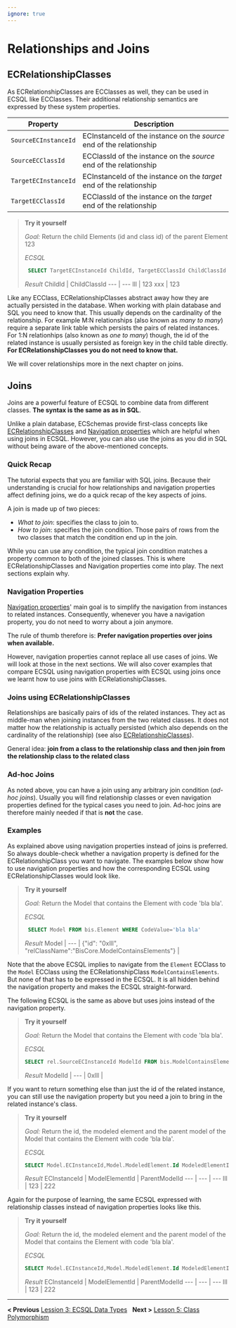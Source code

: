 ```yaml
---
ignore: true
---
```

# Relationships and Joins

## ECRelationshipClasses

As ECRelationshipClasses are ECClasses as well, they can be used in ECSQL like ECClasses. Their additional relationship semantics are expressed by these system properties.

Property | Description
--- | ---
`SourceECInstanceId` | ECInstanceId of the instance on the *source* end of the relationship
`SourceECClassId` | ECClassId of the instance on the *source* end of the relationship
`TargetECInstanceId` | ECInstanceId of the instance on the *target* end of the relationship
`TargetECClassId` | ECClassId of the instance on the *target* end of the relationship

> **Try it yourself**
>
> *Goal:* Return the child Elements (id and class id) of the parent Element 123
>
> *ECSQL*
> ```sql
>  SELECT TargetECInstanceId ChildId, TargetECClassId ChildClassId FROM bis.ElementOwnsChildElement WHERE SourceECInstanceId=123
> ```
> *Result*
> ChildId | ChildClassId
> --- | ---
> lll | 123
> xxx | 123

Like any ECClass, ECRelationshipClasses abstract away how they are actually persisted in the database. When working with plain database and SQL you need to know that. This usually depends on the cardinality of the relationship. For example M:N relationships (also known as *many to many*) require a separate link table which persists the pairs of related instances. For 1:N relationhips (also known as *one to many*) though, the id of the related instance is usually persisted as foreign key in the child table directly. **For ECRelationshipClasses you do not need to know that.**

We will cover relationships more in the next chapter on joins.

## Joins

Joins are a powerful feature of ECSQL to combine data from different classes. **The syntax is the same as as in SQL**.

Unlike a plain database, ECSchemas provide first-class concepts like [ECRelationshipClasses](#ecrelationshipclasses) and [Navigation properties](.\ECSQLDataTypes.md#navigation-properties) which are helpful when using joins in ECSQL. However, you can also use the joins as you did in SQL without being aware of the above-mentioned concepts.

### Quick Recap

The tutorial expects that you are familiar with SQL joins. Because their understanding is crucial for how relationships and navigation properties affect defining joins, we do a quick recap of the key aspects of joins.

A join is made up of two pieces:

- *What to join*: specifies the class to join to.
- *How to join*: specifies the join condition. Those pairs of rows from the two classes that match the condition end up in the join.

While you can use any condition, the typical join condition matches a property common to both of the joined classes. This is where ECRelationshipClasses and Navigation properties come into play. The next sections explain why.

### Navigation Properties

[Navigation properties](./ECSQLDataTypes.md#navigation-properties)' main goal is to simplify the navigation from instances to related instances. Consequently, whenever you have a navigation property, you do not need to worry about a join anymore.

The rule of thumb therefore is: **Prefer navigation properties over joins when available.**

However, navigation properties cannot replace all use cases of joins. We will look at those in the next sections.
We will also cover examples that compare ECSQL using navigation properties with ECSQL using joins once we learnt how to use joins with ECRelationshipClasses.

### Joins using ECRelationshipClasses

Relationships are basically pairs of ids of the related instances. They act as middle-man when joining instances from the two related classes. It does not matter how the relationship is actually persisted (which also depends on the cardinality of the relationship) (see also [ECRelationshipClasses](#ecrelationshipclasses)).

General idea: **join from a class to the relationship class and then join from the relationship class to the related class**

### Ad-hoc Joins

As noted above, you can have a join using any arbitrary join condition (*ad-hoc joins*). Usually you will find relationship classes or even navigation properties defined for the typical cases you need to join. Ad-hoc joins are therefore mainly needed if that is **not** the case.

### Examples

As explained above using navigation properties instead of joins is preferred. So always double-check whether a navigation property is defined for the ECRelationshipClass you want to navigate. The examples below show how to use navigation properties and how the corresponding ECSQL using ECRelationshipClasses would look like.

> **Try it yourself**
>
> *Goal:* Return the Model that contains the Element with code 'bla bla'.
>
> *ECSQL*
> ```sql
>  SELECT Model FROM bis.Element WHERE CodeValue='bla bla'
> ```
>
> *Result*
> Model |
> --- |
> {"id": "0xlll", "relClassName":"BisCore.ModelContainsElements"} |

Note that the above ECSQL implies to navigate from the `Element` ECClass to the `Model` ECClass using the ECRelationshipClass `ModelContainsElements`. But none of that has to be expressed in the ECSQL. It is all hidden behind the navigation property and makes the ECSQL straight-forward.

The following ECSQL is the same as above but uses joins instead of the navigation property.

> **Try it yourself**
>
> *Goal:* Return the Model that contains the Element with code 'bla bla'.
>
> *ECSQL*
> ```sql
> SELECT rel.SourceECInstanceId ModelId FROM bis.ModelContainsElement rel JOIN bis.Element ON rel.TargetECInstanceId=Element.ECInstanceId WHERE Element.CodeValue='bla bla'
> ```
>
> *Result*
> ModelId |
> --- |
> 0xlll |

If you want to return something else than just the id of the related instance, you can still use the navigation property but you need a join to bring in the related instance's class.

> **Try it yourself**
>
> *Goal:* Return the id, the modeled element and the parent model of the Model that contains the Element with code 'bla bla'.
>
> *ECSQL*
> ```sql
> SELECT Model.ECInstanceId,Model.ModeledElement.Id ModeledElementId,Model.ParentModel.Id ParentModelId FROM bis.Model JOIN bis.Element ON Element.Model.Id=Model.ECInstanceId WHERE Element.CodeValue='bla bla'
> ```
> *Result*
> ECInstanceId | ModelElementId | ParentModelId
> --- | --- | ---
> lll | 123 | 222

Again for the purpose of learning, the same ECSQL expressed with relationship classes instead of navigation properties looks like this.

> **Try it yourself**
>
> *Goal:* Return the id, the modeled element and the parent model of the Model that contains the Element with code 'bla bla'.
>
> *ECSQL*
> ```sql
> SELECT Model.ECInstanceId,Model.ModeledElement.Id ModeledElementId,Model.ParentModel.Id ParentModelId FROM bis.Element JOIN bis.ModelContainsElement rel ON Element.ECInstanceId=rel.TargetECInstanceId JOIN bis.Model ON rel.SourceECInstanceId=Model.ECInstanceId WHERE Element.CodeValue='bla bla'
> ```
>
> *Result*
> ECInstanceId | ModelElementId | ParentModelId
> --- | --- | ---
> lll | 123 | 222

---

**< Previous** [Lession 3: ECSQL Data Types](./ECSQLDataTypes.md) &nbsp; **Next >** [Lesson 5: Class Polymorphism](./PolymorphicQueries.md)